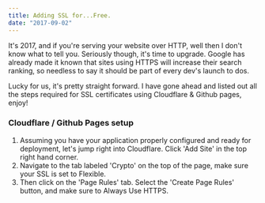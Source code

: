 ```yaml
---
title: Adding SSL for...Free.
date: "2017-09-02"
---
```


It's 2017, and if you're serving your website over HTTP, well then I don't know what to tell you. Seriously though, it's time to upgrade.
Google has already made it known that sites using HTTPS will increase their search ranking, so needless to say it should be part of every dev's launch to dos.

Lucky for us, it's pretty straight forward. I have gone ahead and listed out all the steps required for SSL certificates using Cloudflare & Github pages, enjoy!

### Cloudflare / Github Pages setup

1. Assuming you have your application properly configured and ready for deployment, let's jump right into Cloudflare. Click 'Add Site' in the top right hand corner.
2. Navigate to the tab labeled 'Crypto' on the top of the page, make sure your SSL is set to Flexible.
3. Then click on the 'Page Rules' tab. Select the 'Create Page Rules' button, and make sure to Always Use HTTPS. 
